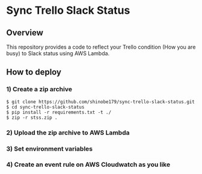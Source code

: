 # Sync Trello Slack Status

## Overview

This repository provides a code to reflect your Trello condition (How you are busy) to Slack status using AWS Lambda.

## How to deploy

### 1) Create a zip archive

```
$ git clone https://github.com/shinobe179/sync-trello-slack-status.git
$ cd sync-trello-slack-status
$ pip install -r requirements.txt -t ./
$ zip -r stss.zip .
```

### 2) Upload the zip archive to AWS Lambda

### 3) Set environment variables

### 4) Create an event rule on AWS Cloudwatch as you like
